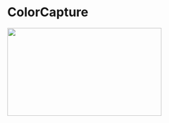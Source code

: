 # ColorCapture
<img src="https://github.com/shmulikkk/ColorCapture/blob/master/g.gif" width="350" height="200" />
